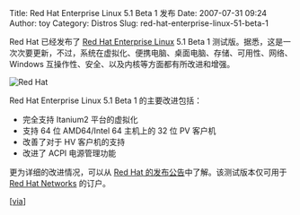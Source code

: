 Title: Red Hat Enterprise Linux 5.1 Beta 1 发布
Date: 2007-07-31 09:24
Author: toy
Category: Distros
Slug: red-hat-enterprise-linux-51-beta-1

Red Hat 已经发布了 [Red Hat Enterprise
Linux](http://www.redhat.com/rhel/) 5.1 Beta 1
测试版。据悉，这是一次次要更新，不过，系统在虚拟化、便携电脑、桌面电脑、存储、可用性、网络、Windows
互操作性、安全、以及内核等方面都有所改进和增强。

![Red Hat](http://i.linuxtoy.org/i/logo/redhat.png)

Red Hat Enterprise Linux 5.1 Beta 1 的主要改进包括：

-   完全支持 Itanium2 平台的虚拟化
-   支持 64 位 AMD64/Intel 64 主机上的 32 位 PV 客户机
-   改善了对于 HV 客户机的支持
-   改进了 ACPI 电源管理功能

更为详细的改进情况，可以从 [Red Hat
的发布公告](https://www.redhat.com/archives/rhelv5-announce/2007-July/msg00000.html)中了解。该测试版本仅可用于
[Red Hat Networks](https://rhn.redhat.com/) 的订户。

[[via](http://distrowatch.com/?newsid=04383)]

